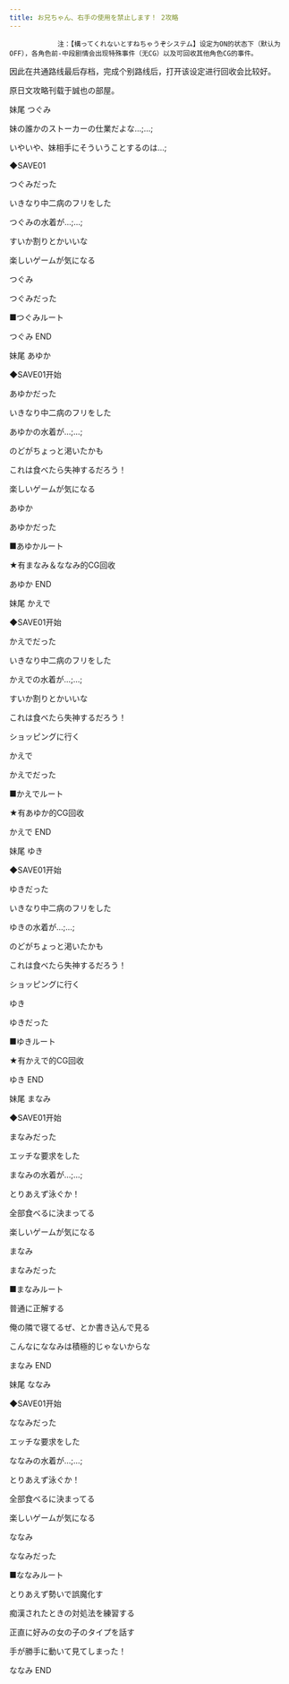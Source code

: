 ```yaml
---
title: お兄ちゃん、右手の使用を禁止します！ 2攻略
---
```


                注：【構ってくれないとすねちゃうぞシステム】设定为ON的状态下（默认为OFF），各角色前-中段剧情会出现特殊事件（无CG）以及可回收其他角色CG的事件。

因此在共通路线最后存档，完成个别路线后，打开该设定进行回收会比较好。

原日文攻略刊载于誠也の部屋。



妹尾 つぐみ



妹の誰かのストーカーの仕業だよな…;…;

いやいや、妹相手にそういうことするのは…;

◆SAVE01

つぐみだった

いきなり中二病のフリをした

つぐみの水着が…;…;

すいか割りとかいいな

楽しいゲームが気になる

つぐみ

つぐみだった

■つぐみルート



つぐみ END



妹尾 あゆか



◆SAVE01开始

あゆかだった

いきなり中二病のフリをした

あゆかの水着が…;…;

のどがちょっと渇いたかも

これは食べたら失神するだろう！

楽しいゲームが気になる

あゆか

あゆかだった

■あゆかルート

★有まなみ＆ななみ的CG回收



あゆか END



妹尾 かえで



◆SAVE01开始

かえでだった

いきなり中二病のフリをした

かえでの水着が…;…;

すいか割りとかいいな

これは食べたら失神するだろう！

ショッピングに行く

かえで

かえでだった

■かえでルート

★有あゆか的CG回收



かえで END



妹尾 ゆき



◆SAVE01开始

ゆきだった

いきなり中二病のフリをした

ゆきの水着が…;…;

のどがちょっと渇いたかも

これは食べたら失神するだろう！

ショッピングに行く

ゆき

ゆきだった

■ゆきルート

★有かえで的CG回收



ゆき END



妹尾 まなみ



◆SAVE01开始

まなみだった

エッチな要求をした

まなみの水着が…;…;

とりあえず泳ぐか！

全部食べるに決まってる

楽しいゲームが気になる

まなみ

まなみだった

■まなみルート

普通に正解する

俺の隣で寝てるぜ、とか書き込んで見る

こんなにななみは積極的じゃないからな



まなみ END



妹尾 ななみ



◆SAVE01开始

ななみだった

エッチな要求をした

ななみの水着が…;…;

とりあえず泳ぐか！

全部食べるに決まってる

楽しいゲームが気になる

ななみ

ななみだった

■ななみルート

とりあえず勢いで誤魔化す

痴漢されたときの対処法を練習する

正直に好みの女の子のタイプを話す

手が勝手に動いて見てしまった！



ななみ END


              

